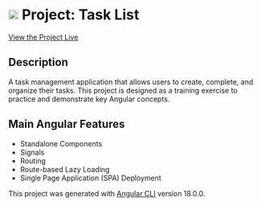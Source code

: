 # <img src="https://github.com/user-attachments/assets/49fcfbed-242a-454b-a685-24b05b5b3960" width="20"> Project: Task List


[View the Project Live](https://angular-project-9b157.web.app/)

## Description

A task management application that allows users to create, complete, and organize their tasks. This project is designed as a training exercise to practice and demonstrate key Angular concepts.

## Main Angular Features

+ Standalone Components
+ Signals
+ Routing
+ Route-based Lazy Loading
+ Single Page Application (SPA) Deployment

This project was generated with [Angular CLI](https://github.com/angular/angular-cli) version 18.0.0.
